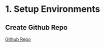 # 1. Setup Environments
## Create Github Repo 
[Github Repo](https://docs.github.com/en/github/getting-started-with-github/create-a-repo)
